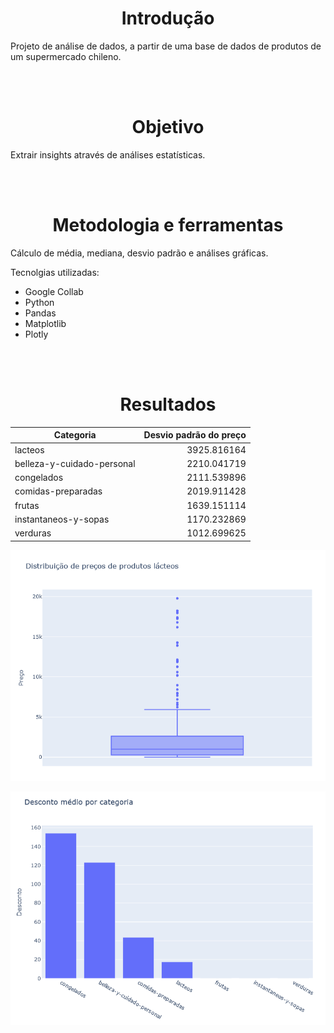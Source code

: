 <br><br><h1 align="center">Introdução</h1>

Projeto de análise de dados, a partir de uma base de dados de produtos de um supermercado chileno.

<br><br><h1 align="center">Objetivo</h1>

Extrair insights através de análises estatísticas.

<br><br><h1 align="center">Metodologia e ferramentas</h1>

Cálculo de média, mediana, desvio padrão e análises gráficas.

Tecnolgias utilizadas:

- Google Collab
- Python
- Pandas
- Matplotlib
- Plotly

<br><br><h1 align="center">Resultados</h1>

| Categoria                      | Desvio padrão do preço   |
|--------------------------------|---------------:|
| lacteos                         | 3925.816164    |
| belleza-y-cuidado-personal      | 2210.041719    |
| congelados                      | 2111.539896    |
| comidas-preparadas              | 2019.911428    |
| frutas                          | 1639.151114    |
| instantaneos-y-sopas            | 1170.232869    |
| verduras                        | 1012.699625    |

<p align="center"><img src="https://github.com/lucasdpontes/ebac-m13/blob/main/boxplot.PNG?raw=true" width=600></p>

<p align="center"><img src="https://github.com/lucasdpontes/ebac-m13/blob/main/bar.PNG?raw=true" width=600></p>
